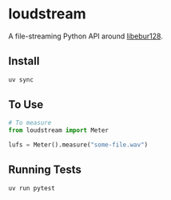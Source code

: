 # loudstream

A file-streaming Python API around [libebur128](https://github.com/jiixyj/libebur128/tree/master/ebur128).

## Install

```bash
uv sync
```

## To Use

```python
# To measure
from loudstream import Meter

lufs = Meter().measure("some-file.wav")
```

## Running Tests

```bash
uv run pytest
```

